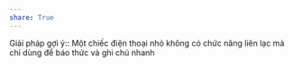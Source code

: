 ```yaml
---
share: True
---
```

Giải pháp gợi ý:: Một chiếc điện thoại nhỏ không có chức năng liên lạc mà chỉ dùng để báo thức và ghi chú nhanh
